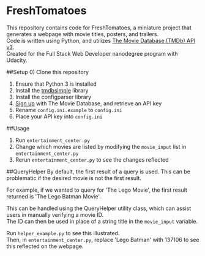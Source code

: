 # FreshTomatoes
This repository contains code for FreshTomatoes, a miniature project that generates a webpage with movie titles, posters, and trailers.  
Code is written using Python, and utilizes [The Movie Database (TMDb) API v3](https://www.themoviedb.org/documentation/api).  
Created for the Full Stack Web Developer nanodegree program with Udacity.

##Setup
0) Clone this repository  
1) Ensure that Python 3 is installed  
2) Install the [tmdbsimple](https://github.com/celiao/tmdbsimple) library  
4) Install the configparser library  
6) [Sign up](https://www.themoviedb.org/account/signup) with The Movie Database, and retrieve an API key  
5) Rename ```config.ini.example``` to ```config.ini```  
6) Place your API key into ```config.ini```  

##Usage
1) Run ```entertainment_center.py```  
2) Change which movies are listed by modifying the ```movie_input``` list in ```entertainment_center.py```   
3) Rerun ```entertainment_center.py``` to see the changes reflected

##QueryHelper
By default, the first result of a query is used.  This can be problematic if the desired movie is not the first result.  

For example, if we wanted to query for 'The Lego Movie', the first result returned is 'The Lego Batman Movie'.  

This can be handled using the QueryHelper utility class, which can assist users in manually verifying a movie ID.  
The ID can then be used in place of a string title in the ```movie_input``` variable.  

Run ```helper_example.py``` to see this illustrated.   
Then, in ```entertainment_center.py```, replace 'Lego Batman' with 137106 to see this reflected on the webpage.
